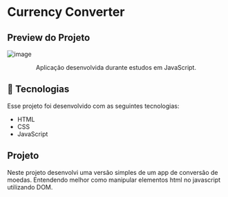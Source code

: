 # Currency Converter
 
## Preview do Projeto

![image](https://github.com/user-attachments/assets/ce06df21-f147-4155-877f-d93eebead77b)


<p align="center">
Aplicação desenvolvida durante estudos em JavaScript.
</p>

## 🚀 Tecnologias

Esse projeto foi desenvolvido com as seguintes tecnologias:

- HTML
- CSS
- JavaScript

## Projeto

Neste projeto desenvolvi uma versão simples de um app de conversão de moedas.
Entendendo melhor como manipular elementos html no javascript utilizando DOM.
